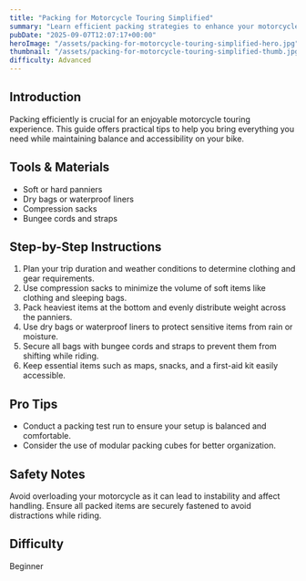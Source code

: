 ```yaml
---
title: "Packing for Motorcycle Touring Simplified"
summary: "Learn efficient packing strategies to enhance your motorcycle touring experience"
pubDate: "2025-09-07T12:07:17+00:00"
heroImage: "/assets/packing-for-motorcycle-touring-simplified-hero.jpg"
thumbnail: "/assets/packing-for-motorcycle-touring-simplified-thumb.jpg"
difficulty: Advanced
---
```


<h2>Introduction</h2>
<p>Packing efficiently is crucial for an enjoyable motorcycle touring experience. This guide offers practical tips to help you bring everything you need while maintaining balance and accessibility on your bike.</p>
<h2>Tools & Materials</h2>
<ul>
  <li>Soft or hard panniers</li>
  <li>Dry bags or waterproof liners</li>
  <li>Compression sacks</li>
  <li>Bungee cords and straps</li>
</ul>
<h2>Step-by-Step Instructions</h2>
<ol>
  <li>Plan your trip duration and weather conditions to determine clothing and gear requirements.</li>
  <li>Use compression sacks to minimize the volume of soft items like clothing and sleeping bags.</li>
  <li>Pack heaviest items at the bottom and evenly distribute weight across the panniers.</li>
  <li>Use dry bags or waterproof liners to protect sensitive items from rain or moisture.</li>
  <li>Secure all bags with bungee cords and straps to prevent them from shifting while riding.</li>
  <li>Keep essential items such as maps, snacks, and a first-aid kit easily accessible.</li>
</ol>
<h2>Pro Tips</h2>
<ul>
  <li>Conduct a packing test run to ensure your setup is balanced and comfortable.</li>
  <li>Consider the use of modular packing cubes for better organization.</li>
</ul>
<h2>Safety Notes</h2>
<p>Avoid overloading your motorcycle as it can lead to instability and affect handling. Ensure all packed items are securely fastened to avoid distractions while riding.</p>
<h2>Difficulty</h2>
<p>Beginner</p>